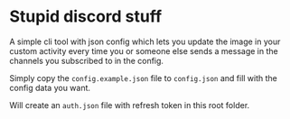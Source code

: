 # Stupid discord stuff

A simple cli tool with json config which lets you update the image in your
custom activity every time you or someone else sends a message in the channels
you subscribed to in the config.

Simply copy the `config.example.json` file to `config.json` and fill
with the config data you want.

Will create an `auth.json` file with refresh token in this root folder.
